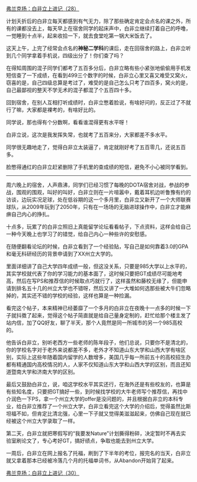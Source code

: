 <p></p><a href="https://zhuanlan.zhihu.com/p/97038301" data-draft-node="block" data-draft-type="link-card" data-image="https://pic2.zhimg.com/v2-da752f03b98778c91d86ca8f286f95ed_180x120.jpg" data-image-width="911" data-image-height="256" class="internal">弗兰克扬：白非立上进记（28）</a><p>计划夭折后的白非立每天都感到有气无力，除了那些确定肯定会点名的课之外，所有的课都没去上，每天早上在宿舍同学的起床声中，白非立继续打着自己的呼噜，一觉睡到十点半，起来收拾一下，就去食堂吃第一锅大米饭去了。</p><p>这天上午，上完了经常会点名的<b>神秘二学科</b>的课后，走在回宿舍的路上，白非立听到几个同学拿着手机说，四级出分了！你们查了吗？</p><p>在得知周围的混子同学们都考了五百多分后，白非立略有些小紧张地偷偷用手机发短信查了一下成绩，在看到499三个数字的时候，白非立心里又喜又难受又窝火，窃喜的是，自己四级总算是考过了，难受的是自己怎么只考了四百多，窝火的是，自己最鄙视的整天不学无术的混子都混了个五百四十多。</p><p>回到宿舍，在别人互相打听成绩时，白非立憋着脸说，有啥好问的，反正过了不就行了嘛，大家都是裸考的，有啥好比的。</p><p>同学说，那也得有个分数啊，看看谁混得更有水平呀！</p><p>白非立说，这次是我发挥失常，也就考了五百来分，大家都差不多水平。</p><p>同学很无趣地走了，觉得白非立太装逼了，肯定就刚好考了五百零几，还说五百多。</p><p>脸憋得通红的白非立赶紧删除了手机里的查成绩的短信，避免不小心被同学看到。</p><hr/><p>周六晚上的宿舍，人声鼎沸，同学们已经习惯了每晚的DOTA宿舍对战，参战的参战，围观的围观，叫好的叫好，白非立则在一片喧嚣中，戴着耳机边听鲁豫有约的访谈，边玩实况足球，处在低谷期的这一个多月里，白非立又新开了一个大师联赛球队，从2009年玩到了2050年，只有在一场场的无脑进球操作中，白非立才能麻痹自己内心的挣扎。</p><p>十点多，玩累了的白非立照旧上真能留学论坛看看帖子，下点资料，这样会给自己一种今天晚上也学习了的错觉，给自己内心一种些许的安慰感。</p><p>在随便翻看论坛的时候，白非立看到了一个经验贴，写自己是如何靠着3.0的GPA和毫无科研经历的背景申请到了XX州立大学的。</p><p>里面详细讲了自己大学四年成绩一般，但这没关系，只要是985大学以上水平的，其实学校就代表了你的学习能力的基本面了，这时候只要把GT成绩尽可能地考高，然后在写PS和推荐信的时候取点巧就行了，这样虽然和藤校无缘了，但能申请到排名五十几的州立大学也不错呀，然后又讲了一大堆如何选那些被大牛们忽略掉的，其实还不错的学校的经验，这样也算是一种捡漏。</p><p>看完这个帖子，本来精神已经萎靡了一个多月的白非立在夜晚十一点多的时候一下子就抖擞了起来，觉得这个帖子简直就是给自己量身定制的，赶忙给那个楼主发了站内信，加了QQ好友，聊了半天，那个人竟然是同一所城市的另一个985高校的。</p><p>他告诉白非立，别听老西方一些老师的陈年段子，他们总说，只要你不是清北的，你的学校名字对于老外来说都差不多，老外才不知道山东大学和山西大学有啥区别，实际上这些年随着国内留学的人数增多，美国几乎每一所前五十的高校招生办都有精通国内高校情况的人，人家不仅知道山东大学和山西大学的区别，而且还知道暨南大学和济南大学的区别。</p><p>最后又鼓励白非立，说，咱这学校水平其实还行，在海外还是有些校友的，也算是有些知名度，只要把GT搞好一些，到时候找学校的大牛老师写个推荐信，再找中介润色一下PS，拿一个州立大学的offer是没问题的，并且根据白非立的本科专业，给白非立推荐了一个州立大学，白非立看完这个大学的介绍后，觉得虽然比斯坦福不如，但肯定比清北强，心里一下子就又觉得美滋滋起来，仿佛自己现在就已经被这个州立大学录取了一样。</p><p>第二天，白非立就把寒假写的“我要发Nature”计划撕得粉碎，决定暂时不再去实验室刷论文了，专心考好GT，搞好绩点，争取也能去到州立大学。</p><p>一周后，白非立在网上报名了托福，刷到了下半年的考位，报完名的当天，白非立就又拿着那本已经被冷落几个月的托福单词书，从Abandon开始背了起来。</p><a href="https://zhuanlan.zhihu.com/p/97263374" data-draft-node="block" data-draft-type="link-card" data-image="https://pic2.zhimg.com/v2-7bbe076f32ece67d4fbd4af9a517d5b5_180x120.jpg" data-image-width="910" data-image-height="309" class="internal">弗兰克扬：白非立上进记（30）</a><p></p>